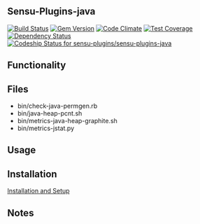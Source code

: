 ## Sensu-Plugins-java

[ ![Build Status](https://travis-ci.org/sensu-plugins/sensu-plugins-java.svg?branch=master)](https://travis-ci.org/sensu-plugins/sensu-plugins-java)
[![Gem Version](https://badge.fury.io/rb/sensu-plugins-java.svg)](http://badge.fury.io/rb/sensu-plugins-java)
[![Code Climate](https://codeclimate.com/github/sensu-plugins/sensu-plugins-java/badges/gpa.svg)](https://codeclimate.com/github/sensu-plugins/sensu-plugins-java)
[![Test Coverage](https://codeclimate.com/github/sensu-plugins/sensu-plugins-java/badges/coverage.svg)](https://codeclimate.com/github/sensu-plugins/sensu-plugins-java)
[![Dependency Status](https://gemnasium.com/sensu-plugins/sensu-plugins-java.svg)](https://gemnasium.com/sensu-plugins/sensu-plugins-java)
[![Codeship Status for sensu-plugins/sensu-plugins-java](https://codeship.com/projects/3cea95c0-e897-0132-5df3-62885e5c211b/status?branch=master)](https://codeship.com/projects/82838)

## Functionality

## Files
 * bin/check-java-permgen.rb
 * bin/java-heap-pcnt.sh
 * bin/metrics-java-heap-graphite.sh
 * bin/metrics-jstat.py

## Usage

## Installation

[Installation and Setup](https://github.com/sensu-plugins/documentation/blob/master/user_docs/installation_instructions.md)

## Notes
